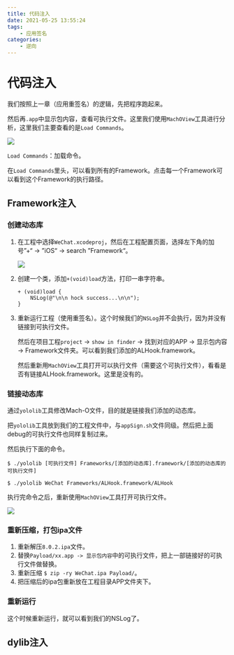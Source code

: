 ```yaml
---
title: 代码注入
date: 2021-05-25 13:55:24
tags:
    - 应用签名
categories:
    - 逆向
---
```



# 代码注入

我们按照上一章（应用重签名）的逻辑，先把程序跑起来。

然后再`.app`中显示包内容，查看可执行文件。这里我们使用`MachOView`工具进行分析，这里我们主要查看的是`Load Commands`。

![](MachOView.jpg)

`Load Commands`：加载命令。

在`Load Commands`里头，可以看到所有的Framework。点击每一个Framework可以看到这个Framework的执行路径。


## Framework注入

### 创建动态库

1. 在工程中选择`WeChat.xcodeproj`，然后在工程配置页面，选择左下角的加号”+“ -> ”iOS“ -> search ”Framework“。

    ![](add_framework.jpg)

2. 创建一个类，添加`+(void)load`方法，打印一串字符串。

    ```
    + (void)load {
        NSLog(@"\n\n hock success...\n\n");
    }
    ```


3. 重新运行工程（使用重签名）。这个时候我们的`NSLog`并不会执行，因为并没有链接到可执行文件。


    然后在项目工程`project` -> `show in finder` -> 找到对应的APP -> 显示包内容 -> Framework文件夹。可以看到我们添加的ALHook.framework。

    然后重新用`MachOView`工具打开可以执行文件（需要这个可执行文件），看看是否有链接ALHook.framework。这里是没有的。

### 链接动态库

通过`yololib`工具修改Mach-O文件，目的就是链接我们添加的动态库。

把`yololib`工具放到我们的工程文件中，与`appSign.sh`文件同级。然后把上面debug的可执行文件也同样复制过来。

然后执行下面的命令。

```
$ ./yololib [可执行文件] Frameworks/[添加的动态库].framework/[添加的动态库的可执行文件]

$ ./yololib WeChat Frameworks/ALHook.framework/ALHook
```

执行完命令之后，重新使用`MachOView`工具打开可执行文件。

![](MachO_ALHook.jpg)


### 重新压缩，打包ipa文件

1. 重新解压`8.0.2.ipa`文件。
2. 替换`Payload/xx.app -> 显示包内容`中的可执行文件，把上一部链接好的可执行文件做替换。
3. 重新压缩 `$ zip -ry WeChat.ipa Payload/`。
4. 把压缩后的ipa包重新放在工程目录APP文件夹下。

### 重新运行
    
这个时候重新运行，就可以看到我们的NSLog了。


## dylib注入



